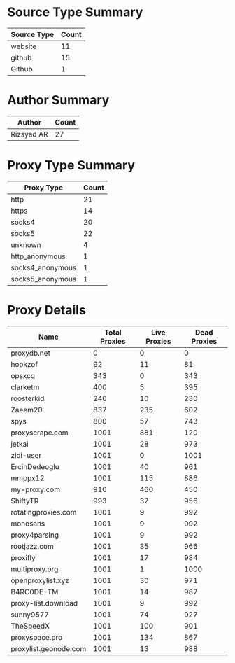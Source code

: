 # Source Type Summary

| Source Type | Count |
|-------------|-------|
| website | 11 |
| github | 15 |
| Github | 1 |


# Author Summary

| Author | Count |
|--------|-------|
| Rizsyad AR | 27 |


# Proxy Type Summary

| Proxy Type | Count |
|------------|-------|
| http | 21 |
| https | 14 |
| socks4 | 20 |
| socks5 | 22 |
| unknown | 4 |
| http_anonymous | 1 |
| socks4_anonymous | 1 |
| socks5_anonymous | 1 |


# Proxy Details

| Name | Total Proxies | Live Proxies | Dead Proxies |
|------|---------------|--------------|---------------|
| proxydb.net | 0 | 0 | 0 |
| hookzof | 92 | 11 | 81 |
| opsxcq | 343 | 0 | 343 |
| clarketm | 400 | 5 | 395 |
| roosterkid | 240 | 10 | 230 |
| Zaeem20 | 837 | 235 | 602 |
| spys | 800 | 57 | 743 |
| proxyscrape.com | 1001 | 881 | 120 |
| jetkai | 1001 | 28 | 973 |
| zloi-user | 1001 | 0 | 1001 |
| ErcinDedeoglu | 1001 | 40 | 961 |
| mmppx12 | 1001 | 115 | 886 |
| my-proxy.com | 910 | 460 | 450 |
| ShiftyTR | 993 | 37 | 956 |
| rotatingproxies.com | 1001 | 9 | 992 |
| monosans | 1001 | 9 | 992 |
| proxy4parsing | 1001 | 9 | 992 |
| rootjazz.com | 1001 | 35 | 966 |
| proxifly | 1001 | 17 | 984 |
| multiproxy.org | 1001 | 1 | 1000 |
| openproxylist.xyz | 1001 | 30 | 971 |
| B4RC0DE-TM | 1001 | 14 | 987 |
| proxy-list.download | 1001 | 9 | 992 |
| sunny9577 | 1001 | 74 | 927 |
| TheSpeedX | 1001 | 100 | 901 |
| proxyspace.pro | 1001 | 134 | 867 |
| proxylist.geonode.com | 1001 | 13 | 988 |
